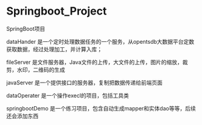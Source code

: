 # Springboot_Project
SpringBoot项目 

dataHander 是一个定时处理数据任务的一个服务，从opentsdb大数据平台定数获取数据，经过处理加工，并计算入库；

fileServer 是文件服务器，Java文件的上传，大文件的上传，图片的缩放，裁剪，水印，二维码的生成

javaServer 是一个提供接口的服务器，复制把数据传递给前端页面

dataOperater 是一个操作execl的项目，包括工具类

springbootDemo 是一个练习项目，包含自动生成mapper和实体dao等等，后续还会添加东西
